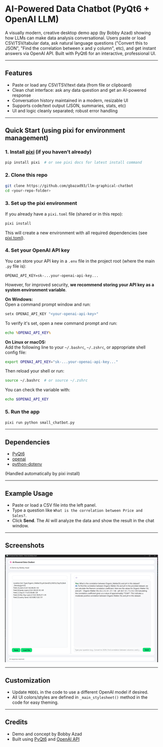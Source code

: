 # AI-Powered Data Chatbot (PyQt6 + OpenAI LLM)

A visually modern, creative desktop demo app (by Bobby Azad) showing how LLMs can make data analysis conversational. Users paste or load CSV/TSV/tabular data, ask natural language questions ("Convert this to JSON", "Find the correlation between x and y column", etc), and get instant answers via OpenAI API. Built with PyQt6 for an interactive, professional UI.

---

## Features
- Paste or load any CSV/TSV/text data (from file or clipboard)
- Clean chat interface: ask any data question and get an AI-powered response
- Conversation history maintained in a modern, resizable UI
- Supports code/text output (JSON, summaries, stats, etc)
- UI and logic cleanly separated; robust error handling

---

## Quick Start (using pixi for environment management)

### 1. Install [pixi](https://pixi.sh/latest/#available-software) (if you haven’t already)

```bash
pip install pixi  # or see pixi docs for latest install command
```

### 2. Clone this repo

```bash
git clone https://github.com/gbazad93/llm-graphical-chatbot
cd <your-repo-folder>
```

### 3. Set up the pixi environment

If you already have a `pixi.toml` file (shared or in this repo):

```bash
pixi install
```

This will create a new environment with all required dependencies (see [pixi.toml](./pixi.toml)).

### 4. Set your OpenAI API key

You can store your API key in a `.env` file in the project root (where the main `.py` file is):

```
OPENAI_API_KEY=sk-...your-openai-api-key...
```

However, for improved security, **we recommend storing your API key as a system environment variable**.

**On Windows:**  
Open a command prompt window and run:
```cmd
setx OPENAI_API_KEY "<your-openai-api-key>"
```

To verify it's set, open a new command prompt and run:
```cmd
echo %OPENAI_API_KEY%
```

**On Linux or macOS:**  
Add the following line to your `~/.bashrc`, `~/.zshrc`, or appropriate shell config file:
```bash
export OPENAI_API_KEY="sk-...your-openai-api-key..."
```
Then reload your shell or run:
```bash
source ~/.bashrc  # or source ~/.zshrc
```
You can check the variable with:
```bash
echo $OPENAI_API_KEY
```

### 5. Run the app

```bash
pixi run python small_chatbot.py
```

---

## Dependencies
- [PyQt6](https://pypi.org/project/PyQt6/)
- [openai](https://pypi.org/project/openai/)
- [python-dotenv](https://pypi.org/project/python-dotenv/)

(Handled automatically by pixi install)

---

## Example Usage
- Paste or load a CSV file into the left panel.
- Type a question like `What is the correlation between Price and Sales?`.
- Click **Send**. The AI will analyze the data and show the result in the chat window.

---

## Screenshots

![screenshot1](./img/screenshot1.png)

---

## Customization
- Update `MODEL` in the code to use a different OpenAI model if desired.
- All UI colors/styles are defined in `_main_stylesheet()` method in the code for easy theming.

---

## Credits
- Demo and concept by Bobby Azad
- Built using [PyQt6](https://riverbankcomputing.com/software/pyqt/intro) and [OpenAI API](https://platform.openai.com/docs/api-reference)

